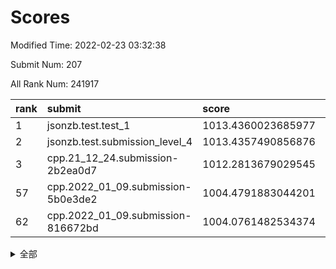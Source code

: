 # Scores

Modified Time: 2022-02-23 03:32:38

Submit Num: 207

All Rank Num: 241917

| rank |               submit               |       score        |       sigma        | pk_num |
| :--- | :--------------------------------- | :----------------- | :----------------- | :----- |
| 1    | jsonzb.test.test_1                 | 1013.4360023685977 | 0.8053315361694949 | 4672   |
| 2    | jsonzb.test.submission_level_4     | 1013.4357490856876 | 0.7929347735047739 | 4678   |
| 3    | cpp.21_12_24.submission-2b2ea0d7   | 1012.2813679029545 | 0.7639204008586598 | 4671   |
| 57   | cpp.2022_01_09.submission-5b0e3de2 | 1004.4791883044201 | 0.7244283761942336 | 4674   |
| 62   | cpp.2022_01_09.submission-816672bd | 1004.0761482534374 | 0.7101484573218471 | 4671   |


<details>
<summary>全部</summary>

| rank |                 submit                 |       score        |       sigma        | pk_num |
| :--- | :------------------------------------- | :----------------- | :----------------- | :----- |
| 1    | jsonzb.test.test_1                     | 1013.4360023685977 | 0.8053315361694949 | 4672   |
| 2    | jsonzb.test.submission_level_4         | 1013.4357490856876 | 0.7929347735047739 | 4678   |
| 3    | cpp.21_12_24.submission-2b2ea0d7       | 1012.2813679029545 | 0.7639204008586598 | 4671   |
| 4    | gobigger.level_3.submission_level_3_34 | 1012.0371810805655 | 0.7885294568163668 | 4674   |
| 5    | gobigger.level_3.submission_level_3_11 | 1011.4193543401936 | 0.7952170852458609 | 4675   |
| 6    | gobigger.level_3.submission_level_3_22 | 1011.3743355716408 | 0.7613314910762414 | 4681   |
| 7    | gobigger.level_3.submission_level_3_24 | 1011.2797615906773 | 0.7636390814372624 | 4676   |
| 8    | gobigger.level_3.submission_level_3_35 | 1010.917644323372  | 0.753883276613071  | 4675   |
| 9    | gobigger.level_3.submission_level_3_30 | 1010.9119452072844 | 0.7784362038053712 | 4676   |
| 10   | gobigger.level_3.submission_level_3_3  | 1010.8113685145305 | 0.7565413733986436 | 4677   |
| 11   | gobigger.level_3.submission_level_3_20 | 1010.77100160436   | 0.7559688603120649 | 4676   |
| 12   | gobigger.level_3.submission_level_3_14 | 1010.6068891549645 | 0.7522938667794421 | 4672   |
| 13   | gobigger.level_3.submission_level_3_36 | 1010.5751733772461 | 0.7602952673759487 | 4674   |
| 14   | gobigger.level_3.submission_level_3_16 | 1010.5149247283282 | 0.7509744972696397 | 4670   |
| 15   | gobigger.level_3.submission_level_3_47 | 1010.4285914945851 | 0.7732146082572995 | 4674   |
| 16   | gobigger.level_3.submission_level_3_37 | 1010.3920843558059 | 0.7697422498020609 | 4674   |
| 17   | gobigger.level_3.submission_level_3_25 | 1010.1336267757578 | 0.7445348146233277 | 4676   |
| 18   | gobigger.level_3.submission_level_3_26 | 1010.0532967023869 | 0.7768777883148985 | 4679   |
| 19   | gobigger.level_3.submission_level_3_27 | 1009.9919665932696 | 0.7582443423816246 | 4677   |
| 20   | gobigger.level_3.submission_level_3_6  | 1009.9584045399733 | 0.7495403010707673 | 4671   |
| 21   | gobigger.level_3.submission_level_3_45 | 1009.9309798750003 | 0.7645092322846508 | 4671   |
| 22   | gobigger.level_3.submission_level_3_19 | 1009.9266475773067 | 0.757769207191027  | 4674   |
| 23   | gobigger.level_3.submission_level_3_17 | 1009.9194607910497 | 0.780099678226648  | 4674   |
| 24   | gobigger.level_3.submission_level_3_41 | 1009.8843663758654 | 0.7585892264832051 | 4677   |
| 25   | gobigger.level_3.submission_level_3_7  | 1009.8538031006354 | 0.7502170046573197 | 4674   |
| 26   | gobigger.level_3.submission_level_3_43 | 1009.8476258894265 | 0.7759226843817777 | 4678   |
| 27   | gobigger.level_3.submission_level_3_48 | 1009.832466520569  | 0.7555599442849772 | 4673   |
| 28   | gobigger.level_3.submission_level_3_32 | 1009.8283766236354 | 0.7435286775718849 | 4681   |
| 29   | gobigger.level_3.submission_level_3_40 | 1009.8220829447118 | 0.7645484428443393 | 4678   |
| 30   | gobigger.level_3.submission_level_3_29 | 1009.777069653518  | 0.7530550974099707 | 4678   |
| 31   | gobigger.level_3.submission_level_3_2  | 1009.7521761703249 | 0.7499342991557687 | 4673   |
| 32   | gobigger.level_3.submission_level_3_13 | 1009.7040690811169 | 0.7482732386237747 | 4671   |
| 33   | gobigger.level_3.submission_level_3_4  | 1009.6164088076889 | 0.7540647847363298 | 4678   |
| 34   | gobigger.level_3.submission_level_3_46 | 1009.5845613092545 | 0.7438289496700099 | 4674   |
| 35   | gobigger.level_3.submission_level_3_33 | 1009.5317498119024 | 0.744679285988387  | 4679   |
| 36   | gobigger.level_3.submission_level_3_42 | 1009.5238275207815 | 0.7490842714617258 | 4674   |
| 37   | gobigger.level_3.submission_level_3_5  | 1009.4553934606356 | 0.7632014989526189 | 4675   |
| 38   | gobigger.level_3.submission_level_3_28 | 1009.4367440788143 | 0.7496324578247912 | 4675   |
| 39   | gobigger.level_3.submission_level_3_23 | 1009.3864024694193 | 0.7434691798270943 | 4678   |
| 40   | gobigger.level_3.submission_level_3_0  | 1009.3484817752241 | 0.7587937167997668 | 4672   |
| 41   | gobigger.level_3.submission_level_3_21 | 1009.3309152119141 | 0.7578490914593065 | 4674   |
| 42   | gobigger.level_3.submission_level_3_9  | 1009.294770361676  | 0.7406401190591039 | 4674   |
| 43   | gobigger.level_3.submission_level_3_1  | 1009.2863022058569 | 0.7365385470232567 | 4672   |
| 44   | gobigger.level_3.submission_level_3_18 | 1009.2622747902608 | 0.7556696084256617 | 4672   |
| 45   | gobigger.level_3.submission_level_3_15 | 1009.094430041307  | 0.7632592790904972 | 4674   |
| 46   | gobigger.level_3.submission_level_3_49 | 1009.0297182882442 | 0.7429498387626505 | 4665   |
| 47   | gobigger.level_3.submission_level_3_31 | 1008.920587589579  | 0.7541748059216089 | 4677   |
| 48   | gobigger.level_3.submission_level_3_10 | 1008.8241098915802 | 0.7511160830192448 | 4679   |
| 49   | gobigger.level_3.submission_level_3_44 | 1008.6841960135231 | 0.7443406798466321 | 4672   |
| 50   | gobigger.level_3.submission_level_3_39 | 1008.5685676609504 | 0.7419436898520528 | 4669   |
| 51   | gobigger.level_3.submission_level_3_8  | 1008.3814240828367 | 0.7687522228074303 | 4670   |
| 52   | gobigger.level_3.submission_level_3_12 | 1008.1400877423143 | 0.7503028617871375 | 4673   |
| 53   | gobigger.level_3.submission_level_3_38 | 1007.9765171822925 | 0.7498972123062344 | 4671   |
| 54   | gobigger.level_1.submission_level_1_27 | 1005.3843933655361 | 0.7287482743720238 | 4670   |
| 55   | gobigger.level_1.submission_level_1_32 | 1005.363152341864  | 0.7163344496281462 | 4677   |
| 56   | gobigger.level_1.submission_level_1_0  | 1004.5866410470568 | 0.73197839843709   | 4682   |
| 57   | cpp.2022_01_09.submission-5b0e3de2     | 1004.4791883044201 | 0.7244283761942336 | 4674   |
| 58   | gobigger.level_1.submission_level_1_5  | 1004.3905043155476 | 0.7109994702923325 | 4678   |
| 59   | gobigger.level_1.submission_level_1_13 | 1004.3683617549706 | 0.7121352797273621 | 4674   |
| 60   | gobigger.level_1.submission_level_1_48 | 1004.2758468314055 | 0.7104865353820251 | 4675   |
| 61   | gobigger.level_1.submission_level_1_33 | 1004.1462146884061 | 0.710438860438785  | 4673   |
| 62   | cpp.2022_01_09.submission-816672bd     | 1004.0761482534374 | 0.7101484573218471 | 4671   |
| 63   | gobigger.level_1.submission_level_1_15 | 1004.0621819304997 | 0.71529325853275   | 4673   |
| 64   | gobigger.level_1.submission_level_1_3  | 1004.0350482544688 | 0.7077691181677935 | 4673   |
| 65   | gobigger.level_1.submission_level_1_2  | 1003.9620372546041 | 0.7008513185138388 | 4674   |
| 66   | gobigger.level_1.submission_level_1_18 | 1003.9402952024008 | 0.7226194545065444 | 4678   |
| 67   | gobigger.level_1.submission_level_1_46 | 1003.88541151698   | 0.7198250545363314 | 4675   |
| 68   | gobigger.level_1.submission_level_1_28 | 1003.8795991598283 | 0.7164919814867523 | 4673   |
| 69   | gobigger.level_1.submission_level_1_37 | 1003.8432216212151 | 0.7310658051576374 | 4675   |
| 70   | gobigger.level_1.submission_level_1_41 | 1003.7216361680753 | 0.7160219138264048 | 4673   |
| 71   | gobigger.level_1.submission_level_1_26 | 1003.6659873796276 | 0.7044357553268769 | 4676   |
| 72   | gobigger.level_1.submission_level_1_7  | 1003.660744729028  | 0.7311106350623375 | 4675   |
| 73   | gobigger.level_1.submission_level_1_34 | 1003.6236267108222 | 0.7167649602660782 | 4678   |
| 74   | gobigger.level_1.submission_level_1_36 | 1003.5474080815362 | 0.7130531164362891 | 4676   |
| 75   | gobigger.level_1.submission_level_1_49 | 1003.5255497644342 | 0.7222777789019996 | 4670   |
| 76   | gobigger.level_1.submission_level_1_9  | 1003.4767683395185 | 0.7268099906344482 | 4672   |
| 77   | gobigger.level_1.submission_level_1_30 | 1003.4622478929201 | 0.7149633773569334 | 4676   |
| 78   | gobigger.level_1.submission_level_1_17 | 1003.4465890824034 | 0.7226506666918334 | 4671   |
| 79   | gobigger.level_1.submission_level_1_22 | 1003.398496942049  | 0.7273173897158064 | 4675   |
| 80   | gobigger.level_1.submission_level_1_23 | 1003.3847743160051 | 0.718295308777393  | 4668   |
| 81   | gobigger.level_1.submission_level_1_4  | 1003.3622973899951 | 0.7165187990205689 | 4676   |
| 82   | gobigger.level_1.submission_level_1_12 | 1003.2777435538738 | 0.7241902755889272 | 4672   |
| 83   | gobigger.level_1.submission_level_1_25 | 1003.2724138056234 | 0.7200709329815953 | 4678   |
| 84   | gobigger.level_1.submission_level_1_31 | 1003.2528825511988 | 0.7183623045184603 | 4669   |
| 85   | gobigger.level_1.submission_level_1_6  | 1003.205624287375  | 0.7247218577186352 | 4676   |
| 86   | gobigger.level_1.submission_level_1_20 | 1003.105442109834  | 0.7083865580873325 | 4676   |
| 87   | gobigger.level_1.submission_level_1_35 | 1003.1048884965379 | 0.7224013343263909 | 4676   |
| 88   | gobigger.level_1.submission_level_1_19 | 1003.0633297695304 | 0.7205871542652201 | 4676   |
| 89   | gobigger.level_1.submission_level_1_16 | 1003.052495287501  | 0.7152388311656336 | 4675   |
| 90   | gobigger.level_1.submission_level_1_47 | 1002.9947705785748 | 0.7185123360092943 | 4673   |
| 91   | gobigger.level_1.submission_level_1_24 | 1002.9578820098276 | 0.7264924065495497 | 4677   |
| 92   | gobigger.level_1.submission_level_1_39 | 1002.8575529519029 | 0.714958163933747  | 4672   |
| 93   | gobigger.level_1.submission_level_1_1  | 1002.821589726324  | 0.7151109584422481 | 4675   |
| 94   | gobigger.level_1.submission_level_1_8  | 1002.8025381459444 | 0.7153756885967666 | 4668   |
| 95   | gobigger.level_1.submission_level_1_21 | 1002.7874496291904 | 0.7192408420554715 | 4670   |
| 96   | gobigger.level_1.submission_level_1_38 | 1002.7496637933923 | 0.7114466685969277 | 4680   |
| 97   | gobigger.level_1.submission_level_1_40 | 1002.6182589068635 | 0.7164744242790372 | 4672   |
| 98   | gobigger.level_1.submission_level_1_14 | 1002.6087405362617 | 0.7087078549879836 | 4668   |
| 99   | gobigger.level_1.submission_level_1_43 | 1002.4111596874899 | 0.716091480761048  | 4679   |
| 100  | gobigger.level_1.submission_level_1_29 | 1002.379186719742  | 0.718025648902109  | 4677   |
| 101  | gobigger.level_1.submission_level_1_44 | 1002.3094124379802 | 0.71574398071897   | 4674   |
| 102  | gobigger.level_1.submission_level_1_45 | 1002.2012716769057 | 0.7164088292713214 | 4680   |
| 103  | gobigger.level_1.submission_level_1_11 | 1002.1513396758007 | 0.7197753617036071 | 4672   |
| 104  | gobigger.level_1.submission_level_1_10 | 1001.8958960863598 | 0.7011338796515927 | 4679   |
| 105  | gobigger.level_1.submission_level_1_42 | 1001.3230939240221 | 0.7128576906457809 | 4675   |
| 106  | gobigger.random.submission_random_42   | 998.0890878817303  | 0.7128673543856141 | 4672   |
| 107  | gobigger.random.submission_random_11   | 997.8794268719842  | 0.703334823522171  | 4674   |
| 108  | gobigger.random.submission_random_18   | 997.7646157486427  | 0.6999317336954405 | 4679   |
| 109  | gobigger.random.submission_random_30   | 997.3449145122538  | 0.7099351250631414 | 4677   |
| 110  | gobigger.random.submission_random_1    | 997.0327251478698  | 0.7055223561497058 | 4678   |
| 111  | gobigger.random.submission_random_3    | 996.8880297241197  | 0.7101473453681952 | 4670   |
| 112  | gobigger.random.submission_random_23   | 996.824418503788   | 0.7144940293616292 | 4672   |
| 113  | gobigger.random.submission_random_22   | 996.715416644092   | 0.7127252092052161 | 4674   |
| 114  | gobigger.random.submission_random_44   | 996.6466240822259  | 0.6856123537990235 | 4677   |
| 115  | gobigger.random.submission_random_8    | 996.4419458793343  | 0.7300064517128296 | 4669   |
| 116  | gobigger.random.submission_random_2    | 996.4209203942286  | 0.709270763277545  | 4672   |
| 117  | gobigger.random.submission_random_10   | 996.3897788488938  | 0.6993260781390255 | 4672   |
| 118  | gobigger.random.submission_random_38   | 996.3670270763184  | 0.7017392441016853 | 4667   |
| 119  | gobigger.random.submission_random_41   | 996.3405066519259  | 0.7087595597403137 | 4673   |
| 120  | gobigger.random.submission_random_32   | 996.231693433722   | 0.7053862527721022 | 4676   |
| 121  | gobigger.random.submission_random_9    | 996.2258715238361  | 0.7116038478561935 | 4677   |
| 122  | gobigger.random.submission_random_19   | 996.1158723938398  | 0.713483165977929  | 4675   |
| 123  | gobigger.random.submission_random_5    | 996.0660886357035  | 0.7113593011930408 | 4677   |
| 124  | gobigger.random.submission_random_12   | 996.0590823179573  | 0.7077627460090422 | 4679   |
| 125  | gobigger.random.submission_random_0    | 996.0498815164317  | 0.7279842836055058 | 4675   |
| 126  | gobigger.random.submission_random_37   | 995.9915777527448  | 0.7098553764943364 | 4670   |
| 127  | gobigger.random.submission_random_36   | 995.9506986434706  | 0.7080455764116866 | 4670   |
| 128  | gobigger.random.submission_random_43   | 995.9357879489594  | 0.710635559237653  | 4674   |
| 129  | gobigger.random.submission_random_48   | 995.9318484502943  | 0.7010230594511181 | 4678   |
| 130  | gobigger.random.submission_random_27   | 995.8952074216169  | 0.7123911312365063 | 4677   |
| 131  | gobigger.random.submission_random_29   | 995.8775682069004  | 0.7020988277010699 | 4677   |
| 132  | gobigger.random.submission_random_15   | 995.866778782754   | 0.7192593447329938 | 4678   |
| 133  | gobigger.random.submission_random_25   | 995.8049849145259  | 0.6994720433661524 | 4673   |
| 134  | gobigger.random.submission_random_24   | 995.7035663694191  | 0.7196185336184174 | 4675   |
| 135  | gobigger.random.submission_random_47   | 995.6326354671534  | 0.7095837771982498 | 4675   |
| 136  | gobigger.random.submission_random_31   | 995.6250526915833  | 0.7218385809157055 | 4674   |
| 137  | gobigger.random.submission_random_21   | 995.5806829131163  | 0.712050631662737  | 4675   |
| 138  | gobigger.random.submission_random_17   | 995.5503572951302  | 0.7136533263767064 | 4674   |
| 139  | gobigger.random.submission_random_45   | 995.4887210163994  | 0.7117680017129253 | 4678   |
| 140  | gobigger.random.submission_random_14   | 995.4330533532153  | 0.7060692449263548 | 4676   |
| 141  | gobigger.random.submission_random_4    | 995.3323972251198  | 0.7174024785861344 | 4670   |
| 142  | gobigger.random.submission_random_7    | 995.3291768310967  | 0.7149627411624336 | 4674   |
| 143  | gobigger.random.submission_random_33   | 995.3285432930064  | 0.7168825711848529 | 4680   |
| 144  | gobigger.random.submission_random_6    | 995.3202129791101  | 0.7077630299395219 | 4673   |
| 145  | gobigger.random.submission_random_39   | 995.2802425033998  | 0.7213926412487952 | 4675   |
| 146  | gobigger.random.submission_random_46   | 995.1888773804784  | 0.7052936031054898 | 4673   |
| 147  | gobigger.random.submission_random_28   | 995.1120153046526  | 0.7218464880399634 | 4673   |
| 148  | gobigger.random.submission_random_20   | 995.0088813755193  | 0.7215476843272558 | 4673   |
| 149  | gobigger.random.submission_random_49   | 994.9662298418159  | 0.7181076662972077 | 4675   |
| 150  | gobigger.random.submission_random_26   | 994.9427336031771  | 0.7421030463459806 | 4670   |
| 151  | gobigger.random.submission_random_16   | 994.8337822113612  | 0.7183294121921965 | 4675   |
| 152  | gobigger.random.submission_random_40   | 994.8025940218604  | 0.7025828737153371 | 4680   |
| 153  | gobigger.random.submission_random_35   | 994.7818336220647  | 0.7122803275215589 | 4675   |
| 154  | gobigger.level_2.submission_level_2_25 | 994.7046632838975  | 0.7247718130208725 | 4677   |
| 155  | gobigger.random.submission_random_13   | 994.5352581557735  | 0.6976909781600351 | 4675   |
| 156  | gobigger.level_2.submission_level_2_22 | 994.3630084713508  | 0.752793122174689  | 4681   |
| 157  | gobigger.level_2.submission_level_2_33 | 994.141056726598   | 0.7273867454870045 | 4677   |
| 158  | gobigger.level_2.submission_level_2_36 | 994.1385977360547  | 0.732461219703911  | 4678   |
| 159  | gobigger.random.submission_random_34   | 994.0298508383486  | 0.7212924220493959 | 4674   |
| 160  | gobigger.level_2.submission_level_2_1  | 993.3967453613371  | 0.7266634494099236 | 4668   |
| 161  | gobigger.level_2.submission_level_2_20 | 993.3934055211171  | 0.7324695348139131 | 4679   |
| 162  | gobigger.level_2.submission_level_2_4  | 993.2316063253211  | 0.7269213824971569 | 4672   |
| 163  | gobigger.level_2.submission_level_2_34 | 993.2237567753083  | 0.7457907730744371 | 4670   |
| 164  | gobigger.level_2.submission_level_2_35 | 993.0795172563672  | 0.7494350662995469 | 4674   |
| 165  | gobigger.level_2.submission_level_2_3  | 993.0276536410771  | 0.7383505062835751 | 4678   |
| 166  | gobigger.level_2.submission_level_2_21 | 993.0238131902051  | 0.7188641188571651 | 4679   |
| 167  | gobigger.level_2.submission_level_2_43 | 992.9863967148821  | 0.737751581419858  | 4676   |
| 168  | gobigger.level_2.submission_level_2_17 | 992.9498874126184  | 0.7433663755303299 | 4671   |
| 169  | gobigger.level_2.submission_level_2_23 | 992.9142712214691  | 0.7295419180120231 | 4672   |
| 170  | gobigger.level_2.submission_level_2_7  | 992.8433889954699  | 0.7441697776399931 | 4677   |
| 171  | gobigger.level_2.submission_level_2_6  | 992.6831926228282  | 0.7589710507782683 | 4677   |
| 172  | gobigger.level_2.submission_level_2_11 | 992.5003000088692  | 0.7316921134999971 | 4671   |
| 173  | gobigger.level_2.submission_level_2_0  | 992.4877684348752  | 0.7335005697758041 | 4674   |
| 174  | gobigger.level_2.submission_level_2_30 | 992.4736866816755  | 0.7525567270161732 | 4679   |
| 175  | gobigger.level_2.submission_level_2_16 | 992.4038504540288  | 0.742634358416476  | 4673   |
| 176  | gobigger.level_2.submission_level_2_10 | 992.2707297174893  | 0.7726739239054863 | 4675   |
| 177  | gobigger.level_2.submission_level_2_12 | 992.2464525016218  | 0.7628753017633212 | 4682   |
| 178  | gobigger.level_2.submission_level_2_42 | 992.1414076388862  | 0.7531270614382296 | 4676   |
| 179  | gobigger.level_2.submission_level_2_14 | 992.1297273075056  | 0.7386480963832524 | 4679   |
| 180  | gobigger.level_2.submission_level_2_49 | 992.1114011725939  | 0.7276146463836484 | 4676   |
| 181  | gobigger.level_2.submission_level_2_5  | 992.1055540498023  | 0.7450799039845407 | 4682   |
| 182  | gobigger.level_2.submission_level_2_32 | 992.1021796978977  | 0.7498070895284858 | 4679   |
| 183  | gobigger.level_2.submission_level_2_37 | 992.0251459592091  | 0.7406225363175071 | 4677   |
| 184  | gobigger.level_2.submission_level_2_46 | 991.9758488012203  | 0.7364728739420564 | 4675   |
| 185  | gobigger.level_2.submission_level_2_45 | 991.9514543281343  | 0.7437404240251069 | 4677   |
| 186  | gobigger.level_2.submission_level_2_19 | 991.8984898893143  | 0.7501887208513621 | 4671   |
| 187  | gobigger.level_2.submission_level_2_15 | 991.8892011909799  | 0.7485304341148264 | 4675   |
| 188  | gobigger.level_2.submission_level_2_41 | 991.8498328260046  | 0.7633209884858291 | 4678   |
| 189  | gobigger.level_2.submission_level_2_27 | 991.8117877442181  | 0.7453412992801535 | 4678   |
| 190  | gobigger.level_2.submission_level_2_28 | 991.7533022749956  | 0.7457341823062823 | 4678   |
| 191  | gobigger.level_2.submission_level_2_29 | 991.6902753749002  | 0.7364084992668741 | 4672   |
| 192  | gobigger.level_2.submission_level_2_39 | 991.6320710947754  | 0.746160162826489  | 4669   |
| 193  | gobigger.level_2.submission_level_2_2  | 991.5552960462934  | 0.7381575595488077 | 4673   |
| 194  | gobigger.level_2.submission_level_2_48 | 991.498101490607   | 0.7415697040012487 | 4676   |
| 195  | gobigger.level_2.submission_level_2_18 | 991.4400196317256  | 0.7653424399163457 | 4670   |
| 196  | gobigger.level_2.submission_level_2_8  | 991.352414907007   | 0.7529279220431188 | 4676   |
| 197  | gobigger.level_2.submission_level_2_40 | 991.3522865134119  | 0.7677660354971736 | 4675   |
| 198  | gobigger.level_2.submission_level_2_26 | 991.2738432725254  | 0.7644321163415998 | 4672   |
| 199  | gobigger.level_2.submission_level_2_24 | 991.1418122608278  | 0.7382537434330027 | 4678   |
| 200  | gobigger.level_2.submission_level_2_13 | 991.0595091037474  | 0.7564094785229475 | 4677   |
| 201  | gobigger.level_2.submission_level_2_9  | 991.0293095417363  | 0.7464740356375631 | 4673   |
| 202  | gobigger.level_2.submission_level_2_47 | 990.9930724894285  | 0.7523730526947375 | 4678   |
| 203  | gobigger.level_2.submission_level_2_31 | 990.9250003555588  | 0.7733822929135002 | 4676   |
| 204  | gobigger.level_2.submission_level_2_38 | 990.6715782379723  | 0.7629620408032878 | 4673   |
| 205  | gobigger.level_2.submission_level_2_44 | 989.8233560566343  | 0.7645861605914736 | 4675   |
| 206  | gobigger.none.submission_none_0        | 977.7154688673846  | 1.234481964403373  | 4679   |
| 207  | gobigger.none.submission_none_1        | 976.6551728020189  | 1.3982849041007381 | 4677   |

</details>